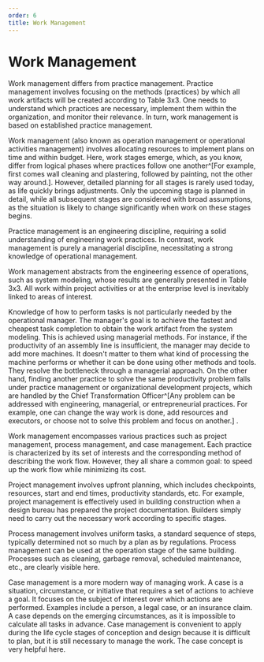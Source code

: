 ```yaml
---
order: 6
title: Work Management
---
```


# Work Management

Work management differs from practice management. Practice management involves focusing on the methods (practices) by which all work artifacts will be created according to Table 3x3. One needs to understand which practices are necessary, implement them within the organization, and monitor their relevance. In turn, work management is based on established practice management.

Work management (also known as operation management or operational activities management) involves allocating resources to implement plans on time and within budget. Here, work stages emerge, which, as you know, differ from logical phases where practices follow one another^[For example, first comes wall cleaning and plastering, followed by painting, not the other way around.]. However, detailed planning for all stages is rarely used today, as life quickly brings adjustments. Only the upcoming stage is planned in detail, while all subsequent stages are considered with broad assumptions, as the situation is likely to change significantly when work on these stages begins.

Practice management is an engineering discipline, requiring a solid understanding of engineering work practices. In contrast, work management is purely a managerial discipline, necessitating a strong knowledge of operational management.

Work management abstracts from the engineering essence of operations, such as system modeling, whose results are generally presented in Table 3x3. All work within project activities or at the enterprise level is inevitably linked to areas of interest.

Knowledge of how to perform tasks is not particularly needed by the operational manager. The manager's goal is to achieve the fastest and cheapest task completion to obtain the work artifact from the system modeling. This is achieved using managerial methods. For instance, if the productivity of an assembly line is insufficient, the manager may decide to add more machines. It doesn't matter to them what kind of processing the machine performs or whether it can be done using other methods and tools. They resolve the bottleneck through a managerial approach. On the other hand, finding another practice to solve the same productivity problem falls under practice management or organizational development projects, which are handled by the Chief Transformation Officer^[Any problem can be addressed with engineering, managerial, or entrepreneurial practices. For example, one can change the way work is done, add resources and executors, or choose not to solve this problem and focus on another.] .

Work management encompasses various practices such as project management, process management, and case management. Each practice is characterized by its set of interests and the corresponding method of describing the work flow. However, they all share a common goal: to speed up the work flow while minimizing its cost.

Project management involves upfront planning, which includes checkpoints, resources, start and end times, productivity standards, etc. For example, project management is effectively used in building construction when a design bureau has prepared the project documentation. Builders simply need to carry out the necessary work according to specific stages.

Process management involves uniform tasks, a standard sequence of steps, typically determined not so much by a plan as by regulations. Process management can be used at the operation stage of the same building. Processes such as cleaning, garbage removal, scheduled maintenance, etc., are clearly visible here.

Case management is a more modern way of managing work. A case is a situation, circumstance, or initiative that requires a set of actions to achieve a goal. It focuses on the subject of interest over which actions are performed. Examples include a person, a legal case, or an insurance claim. A case depends on the emerging circumstances, as it is impossible to calculate all tasks in advance. Case management is convenient to apply during the life cycle stages of conception and design because it is difficult to plan, but it is still necessary to manage the work. The case concept is very helpful here.